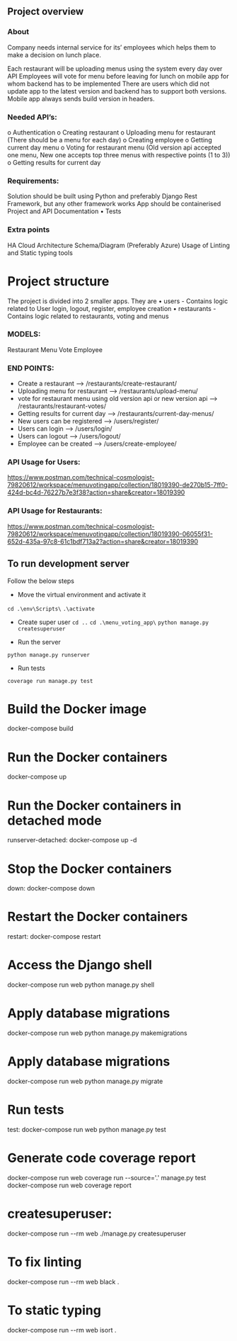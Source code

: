 ## Project overview

### About

Company needs internal service for its’ employees which helps them to make a decision
on lunch place.

Each restaurant will be uploading menus using the system every day over API
Employees will vote for menu before leaving for lunch on mobile app for whom backend has to be implemented
There are users which did not update app to the latest version and backend has to support both versions.
Mobile app always sends build version in headers.

### Needed API’s:

o Authentication
o Creating restaurant
o Uploading menu for restaurant (There should be a menu for each day)
o Creating employee
o Getting current day menu
o Voting for restaurant menu (Old version api accepted one menu, New one accepts top three menus with respective points (1 to 3))
o Getting results for current day

### Requirements:

Solution should be built using Python and preferably Django Rest Framework, but any other framework works
App should be containerised
Project and API Documentation
• Tests

### Extra points

HA Cloud Architecture Schema/Diagram (Preferably Azure)
Usage of Linting and Static typing tools

# Project structure

The project is divided into 2 smaller apps. They are
• users - Contains logic related to User login, logout, register, employee creation
• restaurants - Contains logic related to restaurants, voting and menus

### MODELS:

Restaurant
Menu
Vote
Employee

### END POINTS:

- Create a restaurant --> /restaurants/create-restaurant/
- Uploading menu for restaurant --> /restaurants/upload-menu/
- vote for restaurant menu using old version api or new version api --> /restaurants/restaurant-votes/
- Getting results for current day --> /restaurants/current-day-menus/
- New users can be registered --> /users/register/
- Users can login --> /users/login/
- Users can logout --> /users/logout/
- Employee can be created --> /users/create-employee/

### API Usage for Users:

https://www.postman.com/technical-cosmologist-79820612/workspace/menuvotingapp/collection/18019390-de270b15-7ff0-424d-bc4d-76227b7e3f38?action=share&creator=18019390

### API Usage for Restaurants:

https://www.postman.com/technical-cosmologist-79820612/workspace/menuvotingapp/collection/18019390-06055f31-652d-435a-97c8-61c1bdf713a2?action=share&creator=18019390

## To run development server

Follow the below steps

- Move the virtual environment and activate it

`cd .\env\Scripts\`
`.\activate`

- Create super user
  `cd ..`
  `cd .\menu_voting_app\`
  `python manage.py createsuperuser`

- Run the server

`python manage.py runserver`

- Run tests

`coverage run manage.py test`

# Build the Docker image

docker-compose build

# Run the Docker containers

docker-compose up

# Run the Docker containers in detached mode

runserver-detached:
docker-compose up -d

# Stop the Docker containers

down:
docker-compose down

# Restart the Docker containers

restart:
docker-compose restart

# Access the Django shell

docker-compose run web python manage.py shell

# Apply database migrations

docker-compose run web python manage.py makemigrations

# Apply database migrations

docker-compose run web python manage.py migrate

# Run tests

test:
docker-compose run web python manage.py test

# Generate code coverage report

docker-compose run web coverage run --source='.' manage.py test
docker-compose run web coverage report

# createsuperuser:

docker-compose run --rm web ./manage.py createsuperuser

# To fix linting

docker-compose run --rm web black .

# To static typing

docker-compose run --rm web isort .

